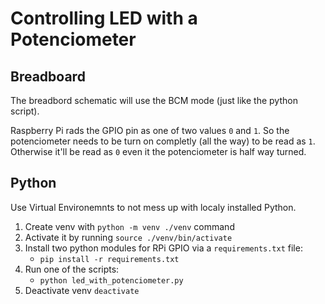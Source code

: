 # Controlling LED with a Potenciometer

## Breadboard

The breadbord schematic will use the BCM mode (just like the python script).

Raspberry Pi rads the GPIO pin as one of two values `0` and `1`. So the
potenciometer needs to be turn on completly (all the way) to be read as `1`.
Otherwise it'll be read as `0` even it the potenciometer is half way turned.

## Python

Use Virtual Environemnts to not mess up with localy installed Python.

1. Create venv with `python -m venv ./venv` command
1. Activate it by running `source ./venv/bin/activate`
1. Install two python modules for RPi GPIO via a `requirements.txt` file:
   * `pip install -r requirements.txt`
1. Run one of the scripts:
   * `python led_with_potenciometer.py`
1. Deactivate venv `deactivate`

